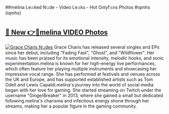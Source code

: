 ##melina Le𝚊ked N𝚞de - Video Le𝚊ks - Hot Onlyf𝚊ns Photos #iqmhs (iqmhs)

# <h2><a href="https://mediaupload.pro?title=melina&ref=9FEB">🔗 New 👉🔴melina VIDEO Photos</a></h2>

[![Grace Charis N𝚞des](https://i.imgur.com/rIISA9y.gif)](https://mediaupload.pro?title=melina&ref=9FEB)
Grace Charis has released several singles and EPs since her debut, including "Fading Fast", "Ghost", and "Wildflower". Her music has been praised for its emotional intensity, melodic hooks, and sonic experimentation.melina is known for her high-energy live performances, which often feature her playing multiple instruments and showcasing her impressive vocal range. She has performed at festivals and venues across the UK and Europe, and has supported established artists such as Tom Odell and Lewis Capaldi.melina's journey into the world of social media began with her love for gaming. She started streaming on Twitch under the username "GingerBreaker" in 2013, where she gained a small but dedicated following.melina's charisma and infectious energy shone through her streams, making her a popular figure in the gaming community.